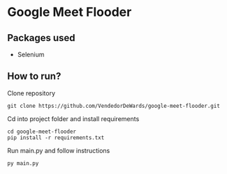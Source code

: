 # Google Meet Flooder

## Packages used

- Selenium

## How to run?

Clone repository

```
git clone https://github.com/VendedorDeWards/google-meet-flooder.git
```

Cd into project folder and install requirements

```
cd google-meet-flooder
pip install -r requirements.txt
```

Run main.py and follow instructions

```
py main.py
```